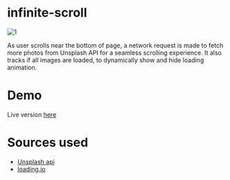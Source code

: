 # infinite-scroll

![1](https://user-images.githubusercontent.com/83052118/120095066-c33ae400-c0f1-11eb-97c7-b6a2ae9efd28.png)

As user scrolls near the bottom of page, a network request is made to fetch more photos from Unsplash API for a seamless scrolling experience.
It also tracks if all images are loaded, to dynamically show and hide loading animation. 

# Demo 
Live version [here](bolattt.github.io/infinite-scroll/)

# Sources used
- [Unsplash api](https://unsplash.com/documentation)
- [loading.io](https://loading.io)

